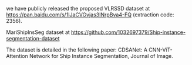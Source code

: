 we have publicly released the proposed VLRSSD dataset at https://pan.baidu.com/s/1IJaCVGvjas3INrpBva4-FQ (extraction code: 2356).

MariShipInsSeg dataset at https://github.com/1032697379/Ship-instance-segmentation-dataset

The dataset is detailed in the following paper: CDSANet: A CNN-ViT-Attention Network for Ship Instance Segmentation, Journal of Image.

